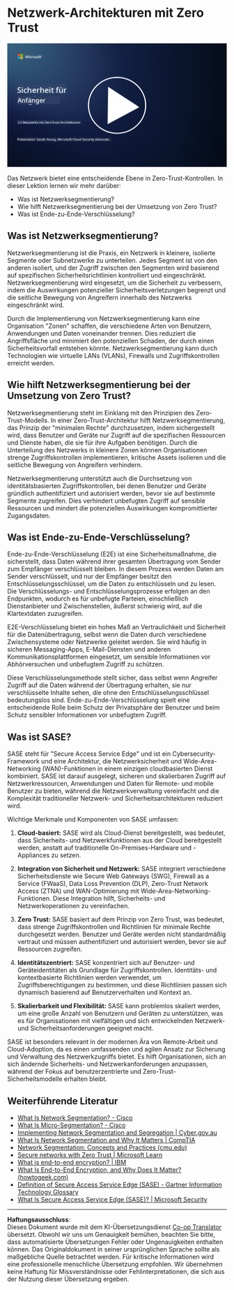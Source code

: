 <!--
CO_OP_TRANSLATOR_METADATA:
{
  "original_hash": "680d6e14d9d33fc471c22f44679713f8",
  "translation_date": "2025-09-03T18:37:20+00:00",
  "source_file": "3.2 Networking zero trust architecture.md",
  "language_code": "de"
}
-->
# Netzwerk-Architekturen mit Zero Trust

[![Video ansehen](../../translated_images/3-2_placeholder.b52521a0e93e0e122f19dfbd676c836d3d527c6de1bb28fd7643aa518eae6631.de.png)](https://learn-video.azurefd.net/vod/player?id=9f425fdb-1c53-4e67-b550-68bdac35df45)

Das Netzwerk bietet eine entscheidende Ebene in Zero-Trust-Kontrollen. In dieser Lektion lernen wir mehr darüber:

- Was ist Netzwerksegmentierung?  
- Wie hilft Netzwerksegmentierung bei der Umsetzung von Zero Trust?  
- Was ist Ende-zu-Ende-Verschlüsselung?

## Was ist Netzwerksegmentierung?

Netzwerksegmentierung ist die Praxis, ein Netzwerk in kleinere, isolierte Segmente oder Subnetzwerke zu unterteilen. Jedes Segment ist von den anderen isoliert, und der Zugriff zwischen den Segmenten wird basierend auf spezifischen Sicherheitsrichtlinien kontrolliert und eingeschränkt. Netzwerksegmentierung wird eingesetzt, um die Sicherheit zu verbessern, indem die Auswirkungen potenzieller Sicherheitsverletzungen begrenzt und die seitliche Bewegung von Angreifern innerhalb des Netzwerks eingeschränkt wird.

Durch die Implementierung von Netzwerksegmentierung kann eine Organisation "Zonen" schaffen, die verschiedene Arten von Benutzern, Anwendungen und Daten voneinander trennen. Dies reduziert die Angriffsfläche und minimiert den potenziellen Schaden, der durch einen Sicherheitsvorfall entstehen könnte. Netzwerksegmentierung kann durch Technologien wie virtuelle LANs (VLANs), Firewalls und Zugriffskontrollen erreicht werden.

## Wie hilft Netzwerksegmentierung bei der Umsetzung von Zero Trust?

Netzwerksegmentierung steht im Einklang mit den Prinzipien des Zero-Trust-Modells. In einer Zero-Trust-Architektur hilft Netzwerksegmentierung, das Prinzip der "minimalen Rechte" durchzusetzen, indem sichergestellt wird, dass Benutzer und Geräte nur Zugriff auf die spezifischen Ressourcen und Dienste haben, die sie für ihre Aufgaben benötigen. Durch die Unterteilung des Netzwerks in kleinere Zonen können Organisationen strenge Zugriffskontrollen implementieren, kritische Assets isolieren und die seitliche Bewegung von Angreifern verhindern.

Netzwerksegmentierung unterstützt auch die Durchsetzung von identitätsbasierten Zugriffskontrollen, bei denen Benutzer und Geräte gründlich authentifiziert und autorisiert werden, bevor sie auf bestimmte Segmente zugreifen. Dies verhindert unbefugten Zugriff auf sensible Ressourcen und mindert die potenziellen Auswirkungen kompromittierter Zugangsdaten.

## Was ist Ende-zu-Ende-Verschlüsselung?

Ende-zu-Ende-Verschlüsselung (E2E) ist eine Sicherheitsmaßnahme, die sicherstellt, dass Daten während ihrer gesamten Übertragung vom Sender zum Empfänger verschlüsselt bleiben. In diesem Prozess werden Daten am Sender verschlüsselt, und nur der Empfänger besitzt den Entschlüsselungsschlüssel, um die Daten zu entschlüsseln und zu lesen. Die Verschlüsselungs- und Entschlüsselungsprozesse erfolgen an den Endpunkten, wodurch es für unbefugte Parteien, einschließlich Dienstanbieter und Zwischenstellen, äußerst schwierig wird, auf die Klartextdaten zuzugreifen.

E2E-Verschlüsselung bietet ein hohes Maß an Vertraulichkeit und Sicherheit für die Datenübertragung, selbst wenn die Daten durch verschiedene Zwischensysteme oder Netzwerke geleitet werden. Sie wird häufig in sicheren Messaging-Apps, E-Mail-Diensten und anderen Kommunikationsplattformen eingesetzt, um sensible Informationen vor Abhörversuchen und unbefugtem Zugriff zu schützen.

Diese Verschlüsselungsmethode stellt sicher, dass selbst wenn Angreifer Zugriff auf die Daten während der Übertragung erhalten, sie nur verschlüsselte Inhalte sehen, die ohne den Entschlüsselungsschlüssel bedeutungslos sind. Ende-zu-Ende-Verschlüsselung spielt eine entscheidende Rolle beim Schutz der Privatsphäre der Benutzer und beim Schutz sensibler Informationen vor unbefugtem Zugriff.

## Was ist SASE?

SASE steht für "Secure Access Service Edge" und ist ein Cybersecurity-Framework und eine Architektur, die Netzwerksicherheit und Wide-Area-Networking (WAN)-Funktionen in einem einzigen cloudbasierten Dienst kombiniert. SASE ist darauf ausgelegt, sicheren und skalierbaren Zugriff auf Netzwerkressourcen, Anwendungen und Daten für Remote- und mobile Benutzer zu bieten, während die Netzwerkverwaltung vereinfacht und die Komplexität traditioneller Netzwerk- und Sicherheitsarchitekturen reduziert wird.

Wichtige Merkmale und Komponenten von SASE umfassen:

1. **Cloud-basiert:** SASE wird als Cloud-Dienst bereitgestellt, was bedeutet, dass Sicherheits- und Netzwerkfunktionen aus der Cloud bereitgestellt werden, anstatt auf traditionelle On-Premises-Hardware und -Appliances zu setzen.  

2. **Integration von Sicherheit und Netzwerk:** SASE integriert verschiedene Sicherheitsdienste wie Secure Web Gateways (SWG), Firewall as a Service (FWaaS), Data Loss Prevention (DLP), Zero-Trust Network Access (ZTNA) und WAN-Optimierung mit Wide-Area-Networking-Funktionen. Diese Integration hilft, Sicherheits- und Netzwerkoperationen zu vereinfachen.  

3. **Zero Trust:** SASE basiert auf dem Prinzip von Zero Trust, was bedeutet, dass strenge Zugriffskontrollen und Richtlinien für minimale Rechte durchgesetzt werden. Benutzer und Geräte werden nicht standardmäßig vertraut und müssen authentifiziert und autorisiert werden, bevor sie auf Ressourcen zugreifen.  

4. **Identitätszentriert:** SASE konzentriert sich auf Benutzer- und Geräteidentitäten als Grundlage für Zugriffskontrollen. Identitäts- und kontextbasierte Richtlinien werden verwendet, um Zugriffsberechtigungen zu bestimmen, und diese Richtlinien passen sich dynamisch basierend auf Benutzerverhalten und Kontext an.  

5. **Skalierbarkeit und Flexibilität:** SASE kann problemlos skaliert werden, um eine große Anzahl von Benutzern und Geräten zu unterstützen, was es für Organisationen mit vielfältigen und sich entwickelnden Netzwerk- und Sicherheitsanforderungen geeignet macht.  

SASE ist besonders relevant in der modernen Ära von Remote-Arbeit und Cloud-Adoption, da es einen umfassenden und agilen Ansatz zur Sicherung und Verwaltung des Netzwerkzugriffs bietet. Es hilft Organisationen, sich an sich ändernde Sicherheits- und Netzwerkanforderungen anzupassen, während der Fokus auf benutzerzentrierte und Zero-Trust-Sicherheitsmodelle erhalten bleibt.

## Weiterführende Literatur

- [What Is Network Segmentation? - Cisco](https://www.cisco.com/c/en/us/products/security/what-is-network-segmentation.html#~benefits)  
- [What Is Micro-Segmentation? - Cisco](https://www.cisco.com/c/en/us/products/security/what-is-microsegmentation.html)  
- [Implementing Network Segmentation and Segregation | Cyber.gov.au](https://www.cyber.gov.au/resources-business-and-government/maintaining-devices-and-systems/system-hardening-and-administration/network-hardening/implementing-network-segmentation-and-segregation)  
- [What Is Network Segmentation and Why It Matters | CompTIA](https://www.comptia.org/blog/security-awareness-training-network-segmentation)  
- [Network Segmentation: Concepts and Practices (cmu.edu)](https://insights.sei.cmu.edu/blog/network-segmentation-concepts-and-practices/)  
- [Secure networks with Zero Trust | Microsoft Learn](https://learn.microsoft.com/security/zero-trust/deploy/networks?WT.mc_id=academic-96948-sayoung)  
- [What is end-to-end encryption? | IBM](https://www.ibm.com/topics/end-to-end-encryption)  
- [What Is End-to-End Encryption, and Why Does It Matter? (howtogeek.com)](https://www.howtogeek.com/711656/what-is-end-to-end-encryption-and-why-does-it-matter/)  
- [Definition of Secure Access Service Edge (SASE) - Gartner Information Technology Glossary](https://www.gartner.com/en/information-technology/glossary/secure-access-service-edge-sase)  
- [What Is Secure Access Service Edge (SASE)? | Microsoft Security](https://www.microsoft.com/security/business/security-101/what-is-sase?WT.mc_id=academic-96948-sayoung)  

---

**Haftungsausschluss**:  
Dieses Dokument wurde mit dem KI-Übersetzungsdienst [Co-op Translator](https://github.com/Azure/co-op-translator) übersetzt. Obwohl wir uns um Genauigkeit bemühen, beachten Sie bitte, dass automatisierte Übersetzungen Fehler oder Ungenauigkeiten enthalten können. Das Originaldokument in seiner ursprünglichen Sprache sollte als maßgebliche Quelle betrachtet werden. Für kritische Informationen wird eine professionelle menschliche Übersetzung empfohlen. Wir übernehmen keine Haftung für Missverständnisse oder Fehlinterpretationen, die sich aus der Nutzung dieser Übersetzung ergeben.